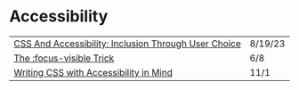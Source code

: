 # Accessibility

|                                                                                                                                                                                                              |         |
| ------------------------------------------------------------------------------------------------------------------------------------------------------------------------------------------------------------ | ------- |
| [CSS And Accessibility: Inclusion Through User Choice](https://www.smashingmagazine.com/2023/08/css-accessibility-inclusion-user-choice/?utm\_source=CSS-Weekly\&utm\_campaign=Issue-557\&utm\_medium=email) | 8/19/23 |
| [The :focus-visible Trick](https://css-tricks.com/the-focus-visible-trick/)                                                                                                                                  | 6/8     |
| [Writing CSS with Accessibility in Mind](https://medium.com/@matuzo/writing-css-with-accessibility-in-mind-8514a0007939)                                                                                     | 11/1    |
